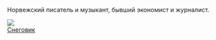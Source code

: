 Норвежский писатель и музыкант, бывший экономист и журналист.

![](/books/det_police/Ю%20Несбё/Снеговик.jpg)  
[Снеговик](/books/det_police/Ю%20Несбё/Снеговик)
